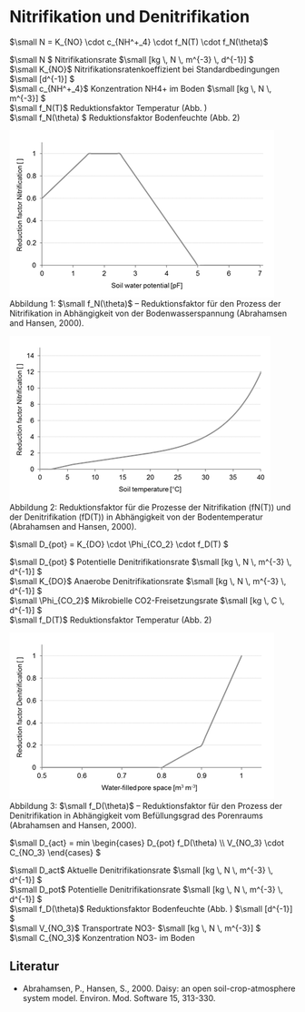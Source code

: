 # Nitrifikation und Denitrifikation 

$`\small N = K_{NO} \cdot c_{NH^+_4} \cdot f_N(T) \cdot f_N(\theta)`$

$`\small N `$	Nitrifikationsrate	$`\small [kg \, N \, m^{-3} \, d^{-1}] `$<br>
$`\small K_{NO}`$	Nitrifikationsratenkoeffizient bei Standardbedingungen	$`\small [d^{-1}] `$<br>
$`\small c_{NH^+_4}`$	Konzentration NH4+ im Boden	$`\small [kg \, N \, m^{-3}] `$<br>
$`\small f_N(T)`$	Reduktionsfaktor Temperatur (Abb. )	 <br>
$`\small f_N(\theta) `$	Reduktionsfaktor Bodenfeuchte (Abb. 2)	 <br>
 
![](../images/soil_processes/Nitrification_Fig1.png)<br>
Abbildung 1: $`\small f_N(\theta)`$ – Reduktionsfaktor für den Prozess der Nitrifikation in Abhängigkeit von der Bodenwasserspannung (Abrahamsen and Hansen, 2000).
 
![](../images/soil_processes/Nitrification_Fig2.png)<br>
Abbildung 2: Reduktionsfaktor für die Prozesse der Nitrifikation (fN(T)) und der Denitrifikation (fD(T)) in Abhängigkeit von der Bodentemperatur (Abrahamsen and Hansen, 2000).

$`\small D_{pot} = K_{DO} \cdot \Phi_{CO_2} \cdot f_D(T) `$

$`\small D_{pot} `$	Potentielle Denitrifikationsrate	$`\small [kg \, N \, m^{-3} \, d^{-1}] `$<br>
$`\small K_{DO}`$	Anaerobe Denitrifikationsrate	$`\small [kg \, N \, m^{-3} \, d^{-1}] `$<br>
$`\small \Phi_{CO_2}`$	Mikrobielle CO2-Freisetzungsrate	$`\small [kg \, C \, d^{-1}] `$<br>
$`\small f_D(T)`$	Reduktionsfaktor Temperatur (Abb. 2)	 <br>
 
![](../images/soil_processes/Nitrification_Fig3.png)<br>
Abbildung 3: $`\small f_D(\theta)`$ – Reduktionsfaktor für den Prozess der Denitrifikation in Abhängigkeit vom Befüllungsgrad des Porenraums (Abrahamsen and Hansen, 2000).

$`\small D_{act} = min \begin{cases} D_{pot} f_D(\theta) \\ V_{NO_3} \cdot C_{NO_3}  \end{cases} `$

$`\small D_act`$	Aktuelle Denitrifikationsrate	$`\small [kg \, N \, m^{-3} \, d^{-1}] `$<br>
$`\small D_pot`$	Potentielle Denitrifikationsrate	$`\small [kg \, N \, m^{-3} \, d^{-1}] `$<br>
$`\small f_D(\theta)`$	Reduktionsfaktor Bodenfeuchte (Abb. )	$`\small [d^{-1}] `$<br>
$`\small V_{NO_3}`$	Transportrate NO3-	$`\small [kg \, N \, m^{-3}] `$<br>
$`\small C_{NO_3}`$	Konzentration NO3- im Boden	 <br>

## Literatur

* Abrahamsen, P., Hansen, S., 2000. Daisy: an open soil-crop-atmosphere system model. Environ. Mod. Software 15, 313-330.